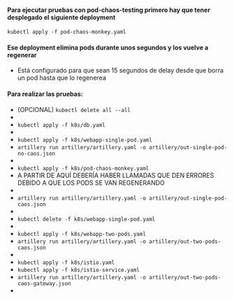 #### Para ejecutar pruebas con pod-chaos-testing primero hay que tener desplegado el siguiente deployment

`
kubectl apply -f pod-chaos-monkey.yaml
`

#### Ese deployment elimina pods durante unos segundos y los vuelve a regenerar
- Está configurado para que sean 15 segundos de delay desde que borra un pod hasta que lo regenerea

#### Para realizar las pruebas:
- (OPCIONAL) `kubectl delete all --all`
-  
- `kubectl apply -f k8s/db.yaml`
-  
- `kubectl apply -f k8s/webapp-single-pod.yaml`
- `artillery run artillery/artillery.yaml -o artillery/out-single-pod-no-caos.json`
-  
- `kubectl apply -f k8s/pod-chaos-monkey.yaml`
- A PARTIR DE AQUÍ DEBERÍA HABER LLAMADAS QUE DEN ERRORES DEBIDO A QUE LOS PODS SE VAN REGENERANDO  
-  
- `artillery run artillery/artillery.yaml -o artillery/out-single-pod-caos.json`
-
- `kubectl delete -f k8s/webapp-single-pod.yaml`
-  
- `kubectl apply -f k8s/webapp-two-pods.yaml`
- `artillery run artillery/artillery.yaml -o artillery/out-two-pods-caos.json`
- 
- `kubectl apply -f k8s/istio.yaml`
- `kubectl apply -f k8s/istio-service.yaml`
- `artillery run artillery/artillery.yaml -o artillery/out-two-pods-caos-gateway.json`
-